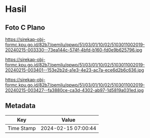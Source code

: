 # Hasil

## Foto C Plano

https://sirekap-obj-formc.kpu.go.id/82b7/pemilu/ppwp/51/03/01/10/02/5103011002019-20240215-003330--73ea144c-574f-4bfd-b160-fd0e9b625796.jpg

https://sirekap-obj-formc.kpu.go.id/82b7/pemilu/ppwp/51/03/01/10/02/5103011002019-20240215-003401--153e2b2d-a1e3-4e23-ac7a-ece6d2b6c636.jpg

https://sirekap-obj-formc.kpu.go.id/82b7/pemilu/ppwp/51/03/01/10/02/5103011002019-20240215-003427--fa3880ce-ca3d-4302-ab97-1d5819a031ed.jpg


## Metadata

| Key        | Value               |
| ---------- | ------------------- |
| Time Stamp | 2024-02-15 07:00:44 |



